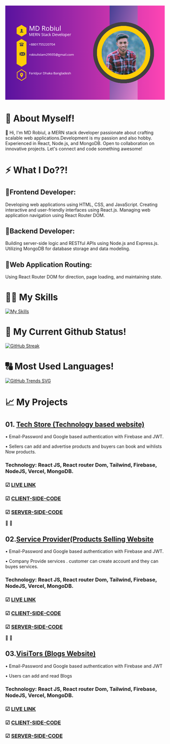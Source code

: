![Header](https://raw.githubusercontent.com/Robiul704/Robiul704/main/20231209_005523_0000.png)

# 💬 About Myself!
👋 Hi, I'm MD Robiul, a MERN stack developer passionate about crafting scalable web applications.Development is my passion and also hobby. Experienced in React, Node.js, and MongoDB. Open to collaboration on innovative projects. Let's connect and code something awesome!


# ⚡ What I Do??!

##  🔑Frontend Developer:
Developing web applications using HTML, CSS, and JavaScript.
Creating interactive and user-friendly interfaces using React.js.
Managing web application navigation using React Router DOM.

##  🔑Backend Developer:
Building server-side logic and RESTful APIs using Node.js and Express.js.
Utilizing MongoDB for database storage and data modeling.

##  🔑Web Application Routing:
Using React Router DOM for direction, page loading, and maintaining state.


# 🔧🔨 My Skills
[![My Skills](https://skillicons.dev/icons?i=mongodb,js,react,github,nodejs,nextjs,firebase,html,css,tailwind,vercel,vite,vscode,instagram,linkedin,netlify,regex,materialui,figma&theme=light)](https://skillicons.dev)

#  🚩 My Current Github Status!

[![GitHub Streak](https://github-readme-streak-stats.herokuapp.com?user=Robiul704&theme=dark&date_format=j%20M%5B%20Y%5D)](https://git.io/streak-stats)

#  🔠 Most Used Languages!


[![GitHub Trends SVG](https://api.githubtrends.io/user/svg/Robiul704/langs?time_range=one_year&theme=bright_lights)](https://githubtrends.io)

# 📈 My Projects

## 01. [Tech Store (Technology based website)](https://https://brand-shop-39abd.web.app/)
• Email-Password and Google based authentication with Firebase and JWT.

• Sellers can add and advertise products and buyers can book and wihlists Now products.
### Technology: React JS, React router Dom, Tailwind, Firebase, NodeJS, Vercel, MongoDB.

### ☑ [LIVE LINK](https://https://brand-shop-39abd.web.app/)
### ☑ [CLIENT-SIDE-CODE](https://github.com/Robiul704/tech-store-client)
### ☑ [SERVER-SIDE-CODE](https://github.com/Robiul704/tech-store-server)

🔦 🔆

  
## 02.[Service Provider(Products Selling Website](https://dimple-firebase-e6967.web.app/)
• Email-Password and Google based authentication with Firebase and JWT.

• Company Provide services . customer can create account and they can buyes services.
### Technology: React JS, React router Dom, Tailwind, Firebase, NodeJS, Vercel, MongoDB.
### ☑ [LIVE LINK](https://dimple-firebase-e6967.web.app/)
### ☑ [CLIENT-SIDE-CODE](https://github.com/Robiul704/service-provider-client)
### ☑ [SERVER-SIDE-CODE](https://github.com/Robiul704/service-provider-server)


🔦 🔆


## 03.[VisiTors (Blogs Website)](https://agni-2-31315.web.app/)
• Email-Password and Google based authentication with Firebase and JWT

• Users can add and read Blogs
### Technology: React JS, React router Dom, Tailwind, Firebase, NodeJS, Vercel, MongoDB.
### ☑ [LIVE LINK](https://agni-2-31315.web.app/)
### ☑ [CLIENT-SIDE-CODE](https://github.com/Robiul704/visitors-client)
### ☑ [SERVER-SIDE-CODE](https://github.com/Robiul704/visitors-server)










